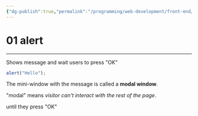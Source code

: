 ```yaml
---
{"dg-publish":true,"permalink":"/programming/web-development/front-end/javascript-vanilla/01-basics/04-interaction-alert-prompt-confirm/01-alert/","tags":["programming","webdevelopment","frontend","JavaScript"]}
---
```



# 01 alert

---

Shows message and wait users to press "OK"

```javascript
alert("Hello");
```

The mini-window with the message is called a **modal window**.

"modal" means _visitor can't interact with the rest of the page_.

until they press "OK"
